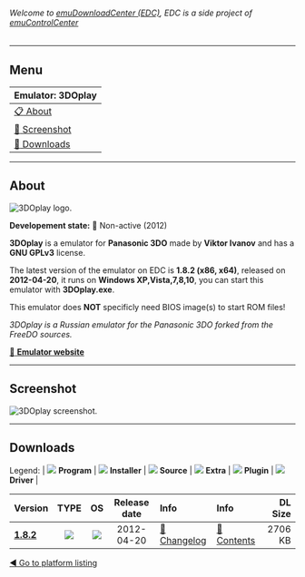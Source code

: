 ###### Welcome to [emuDownloadCenter (EDC)](https://github.com/PhoenixInteractiveNL/emuDownloadCenter/wiki/), EDC is a side project of [emuControlCenter](https://github.com/PhoenixInteractiveNL/emuControlCenter/wiki/)
***
## Menu
| **Emulator: 3DOplay** |
|:---------|
| [:clipboard: About](#about) |
| [:sunrise: Screenshot](#screen) |
| [:floppy_disk: Downloads](#downloads) |
***
## About
![](https://github.com/PhoenixInteractiveNL/emuDownloadCenter/wiki/images_emulator/3doplay_logo_200.jpg "3DOplay logo.")

**Developement state:** :red_circle: Non-active (2012)

**3DOplay** is a emulator for **Panasonic 3DO** made by **Viktor Ivanov** and has a **GNU GPLv3** license.

The latest version of the emulator on EDC is **1.8.2 (x86, x64)**, released on **2012-04-20**, it runs on **Windows XP,Vista,7,8,10**, you can start this emulator with **3DOplay.exe**.

This emulator does **NOT** specificly need BIOS image(s) to start ROM files!

_3DOplay is a Russian emulator for the Panasonic 3DO forked from the FreeDO sources._

[:link: **Emulator website**](https://code.google.com/archive/p/3doplay/)
***
## Screenshot
![](https://raw.githubusercontent.com/PhoenixInteractiveNL/emuDownloadCenter/master/hooks/3doplay/emulator_screen_01.jpg "3DOplay screenshot.")
***
## Downloads
Legend:
| ![](https://raw.githubusercontent.com/wiki/PhoenixInteractiveNL/emuDownloadCenter/images_misc/icon_program_24.png) **Program** | 
![](https://raw.githubusercontent.com/wiki/PhoenixInteractiveNL/emuDownloadCenter/images_misc/icon_installer_24.png) **Installer** | 
![](https://raw.githubusercontent.com/wiki/PhoenixInteractiveNL/emuDownloadCenter/images_misc/icon_source_code_24.png) **Source** | 
![](https://raw.githubusercontent.com/wiki/PhoenixInteractiveNL/emuDownloadCenter/images_misc/icon_extra_24.png) **Extra** | 
![](https://raw.githubusercontent.com/wiki/PhoenixInteractiveNL/emuDownloadCenter/images_misc/icon_plugin_24.png) **Plugin** | 
![](https://raw.githubusercontent.com/wiki/PhoenixInteractiveNL/emuDownloadCenter/images_misc/icon_driver_24.png) **Driver** | 


| Version  | TYPE | OS | Release date  | Info       | Info       | DL Size    |
|:---------|:----:|:--:|:-------------:|:-----------|:-----------|-----------:|
| [**1.8.2**](https://github.com/PhoenixInteractiveNL/edc-repo0001/raw/master/3doplay/1.8.2.7z) | ![](https://raw.githubusercontent.com/wiki/PhoenixInteractiveNL/emuDownloadCenter/images_misc/icon_program_24.png) | ![](https://raw.githubusercontent.com/wiki/PhoenixInteractiveNL/emuDownloadCenter/images_misc/logo_windows_24.png) | 2012-04-20 | [:page_facing_up: Changelog](https://github.com/PhoenixInteractiveNL/edc-repo0001/blob/master/3doplay/1.8.2_changelog.txt) | [:mag_right: Contents](https://github.com/PhoenixInteractiveNL/edc-repo0001/blob/master/3doplay/1.8.2_contents.txt) | 2706 KB |

[:arrow_backward: Go to platform listing](https://github.com/PhoenixInteractiveNL/emuDownloadCenter/wiki/EDC-Platform-List)
